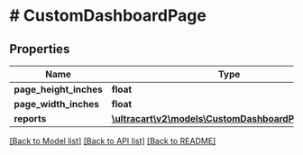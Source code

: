 # # CustomDashboardPage

## Properties

Name | Type | Description | Notes
------------ | ------------- | ------------- | -------------
**page_height_inches** | **float** |  | [optional]
**page_width_inches** | **float** |  | [optional]
**reports** | [**\ultracart\v2\models\CustomDashboardPageReport[]**](CustomDashboardPageReport.md) |  | [optional]

[[Back to Model list]](../../README.md#models) [[Back to API list]](../../README.md#endpoints) [[Back to README]](../../README.md)
